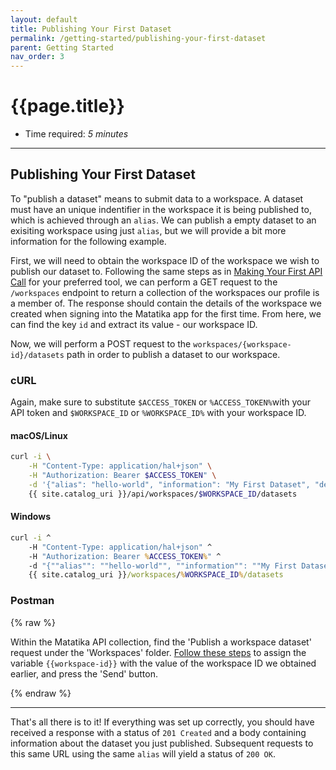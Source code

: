 ```yaml
---
layout: default
title: Publishing Your First Dataset
permalink: /getting-started/publishing-your-first-dataset
parent: Getting Started
nav_order: 3
---
```


# {{page.title}}

- Time required: *5 minutes*

---

## Publishing Your First Dataset
To "publish a dataset" means to submit data to a workspace. A dataset must have an unique indentifier in the workspace it is being published to, which is achieved through an `alias`. We can publish a empty dataset to an exisiting workspace using just `alias`, but we will provide a bit more information for the following example. 

First, we will need to obtain the workspace ID of the workspace we wish to publish our dataset to. Following the same steps as in [Making Your First API Call]({{site.baseurl}}/getting-started/making-your-first-api-call) for your preferred tool, we can perform a GET request to the `/workspaces` endpoint to return a collection of the workspaces our profile is a member of. The response should contain the details of the workspace we created when signing into the Matatika app for the first time. From here, we can find the key `id` and extract its value - our workspace ID.

Now, we will perform a POST request to the `workspaces/{workspace-id}/datasets` path in order to publish a dataset to our workspace.

### cURL
Again, make sure to substitute `$ACCESS_TOKEN` or `%ACCESS_TOKEN%`with your API token and `$WORKSPACE_ID` or `%WORKSPACE_ID%` with your workspace ID.

#### macOS/Linux
```bash
curl -i \
    -H "Content-Type: application/hal+json" \
    -H "Authorization: Bearer $ACCESS_TOKEN" \
    -d '{"alias": "hello-world", "information": "My First Dataset", "description": "My first dataset published to a workspace using cURL"}' \
    {{ site.catalog_uri }}/api/workspaces/$WORKSPACE_ID/datasets
```
#### Windows
```bat
curl -i ^
    -H "Content-Type: application/hal+json" ^
    -H "Authorization: Bearer %ACCESS_TOKEN%" ^
    -d "{""alias"": ""hello-world"", ""information"": ""My First Dataset"", ""description"": ""My first dataset published to a workspace using cURL""}" ^
    {{ site.catalog_uri }}/workspaces/%WORKSPACE_ID%/datasets
```



### Postman
{% raw %}

Within the Matatika API collection, find the 'Publish a workspace dataset' request under the 'Workspaces' folder. [Follow these steps](https://learning.postman.com/docs/sending-requests/variables/) to assign the variable `{{workspace-id}}` with the value of the workspace ID we obtained earlier, and press the 'Send' button.

{% endraw %}

---

That's all there is to it! If everything was set up correctly, you should have received a response with a status of `201 Created` and a body containing information about the dataset you just published. Subsequent requests to this same URL using the same `alias` will yield a status of `200 OK`.